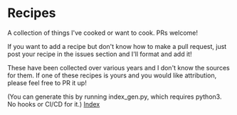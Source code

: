 # Recipes

A collection of things I've cooked or want to cook. PRs welcome!

If you want to add a recipe but don't know how to make a pull request, just post your recipe in the issues section and I'll format and add it!

These have been collected over various years and I don't know the sources for them. If one of these recipes is yours and you would like attribution, please feel free to PR it up!


(You can generate this by running index_gen.py, which requires python3. No hooks or CI/CD for it.)
[Index](index.md)
